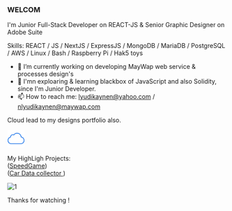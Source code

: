 ###  WELCOM 

I'm Junior Full-Stack Developer on REACT-JS  & Senior Graphic Designer on Adobe Suite 

Skills: REACT / JS / NextJS  / ExpressJS / MongoDB / MariaDB / PostgreSQL / AWS  / Linux  / Bash / Raspberry Pi / Hak5 toys 

- 🔭 I’m currently working on developing MayWap web service & processes design's 
- 🌱 I'mn exploaring & learning blackbox of JavaScript and also Solidity, since I'm Junior Developer.   
- 📫 How to reach me: lyudikaynen@yahoo.com  /  nlyudikaynen@maywap.com

Cloud lead to my designs portfolio also.  <br>

[<img src='/iCloud.png' alt='website' height='40'>](https://theytheycallcall.tumblr.com/) <br>


My HighLigh Projects: 
<br>
([SpeedGame](https://public.bc.fi/s2200198/speedGame/)) 
<br>
([Car Data collector ](https://public.bc.fi/s2200198/carDb/))


![1](https://user-images.githubusercontent.com/79540594/214652998-066f2341-5b57-46b4-ad52-4c810717510a.jpg)

Thanks for watching !
